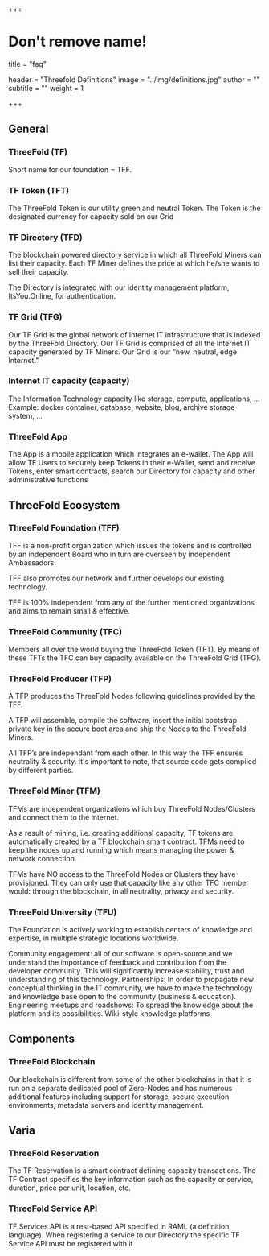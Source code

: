 +++
# Don't remove name!
title = "faq"

header = "Threefold Definitions"
image = "../img/definitions.jpg"
author = ""
subtitle = ""
weight = 1

+++


## General

### ThreeFold (TF)

Short name for our foundation = TFF.

### TF Token (TFT)

The ThreeFold Token is our utility green and neutral Token.  The Token is the designated currency for capacity sold on our Grid

### TF Directory (TFD)

The blockchain powered directory service in which all ThreeFold Miners can list their capacity.
Each TF Miner defines the price at which he/she wants to sell their capacity. 

The Directory is integrated with our identity management platform, ItsYou.Online, for authentication.

### TF Grid (TFG)

Our TF Grid is the global network of Internet IT infrastructure that is indexed by the ThreeFold Directory. 
Our TF Grid is comprised of all the Internet IT capacity generated by TF Miners.  Our Grid is our “new, neutral, edge Internet."

### Internet IT capacity (capacity)

The Information Technology capacity like storage, compute, applications, ...
Example: docker container, database, website, blog, archive storage system, ... 

### ThreeFold App

The App is a mobile application which integrates an e-wallet.  The App will allow TF Users to securely keep Tokens in their e-Wallet, send and receive Tokens, enter smart contracts, search our Directory for capacity and other administrative functions

## ThreeFold Ecosystem

### ThreeFold Foundation (TFF)

TFF is a non-profit organization which issues the tokens and is controlled by an independent Board who in turn are overseen by independent Ambassadors.

TFF also promotes our network and further develops our existing technology.

TFF is 100% independent from any of the further mentioned organizations and aims to remain small & effective.

### ThreeFold Community (TFC)

Members all over the world buying the ThreeFold Token (TFT). By means of these TFTs the TFC can buy capacity available on the ThreeFold Grid (TFG).

### ThreeFold Producer (TFP)

A TFP produces the ThreeFold Nodes following guidelines provided by the TFF.

A TFP will assemble, compile the software, insert the initial bootstrap private key in the secure boot area and ship the Nodes to the ThreeFold Miners.

All TFP’s are independant from each other. In this way the TFF ensures neutrality & security. It's important to note, that source code gets compiled by different parties.

### ThreeFold Miner (TFM)

TFMs are independent organizations which buy ThreeFold Nodes/Clusters and connect them to the internet. 

As a result of mining, i.e. creating additional capacity, TF tokens are automatically created by a TF blockchain smart contract. TFMs need to keep the nodes up and running which means managing the power & network connection. 

TFMs have NO access to the ThreeFold Nodes or Clusters they have provisioned. They can only use that capacity like any other TFC member would: through the blockchain, in all neutrality, privacy and security.


### ThreeFold University (TFU)
The Foundation is actively working to establish centers of knowledge and expertise, in multiple strategic locations worldwide.

Community engagement: all of our software is open-source and we understand the importance of feedback and contribution from the developer community. This will significantly increase stability, trust and understanding of this technology. 
Partnerships:  In order to propagate new conceptual thinking in the IT community, we have to make the technology and knowledge base open to the community (business & education). 
Engineering meetups and roadshows: To spread the knowledge about the platform and its possibilities. 
Wiki-style knowledge platforms

## Components
### ThreeFold Blockchain

Our blockchain is different from some of the other blockchains in that it is run on a separate dedicated pool of Zero-Nodes and has numerous additional features including support for storage, secure execution environments, metadata servers and identity management.  

## Varia

### ThreeFold Reservation

The TF Reservation is a smart contract defining capacity transactions.  The TF Contract specifies the key information such as the capacity or service, duration, price per unit, location, etc. 

### ThreeFold Service API

TF Services API is a rest-based API specified in RAML (a definition language).  When registering a service to our Directory the specific TF Service API must be registered with it
